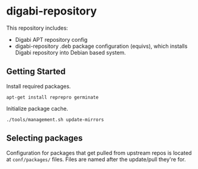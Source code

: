 digabi-repository
=================

This repository includes:

 - Digabi APT repository config
 - digabi-repository .deb package configuration (equivs), which installs 
 Digabi repository into Debian based system.


## Getting Started
Install required packages.

    apt-get install reprepro germinate

Initialize package cache.

    ./tools/management.sh update-mirrors


## Selecting packages
Configuration for packages that get pulled from upstream repos is located at `conf/packages/` files. Files are named after the update/pull they're for.
